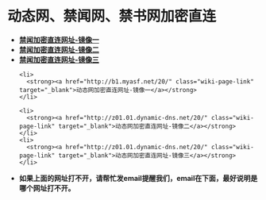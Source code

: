 <h1>动态网、禁闻网、禁书网加密直连</h1> 
<div class="boxed-group-inner wiki-auxiliary-content wiki-auxiliary-content-no-bg">

  <ul class="wiki-pages" data-filterable-for="wiki-pages-filter" data-filterable-type="substring">
    <li>
      <strong><a href="http://b1.myasdf.com/" class="wiki-page-link" target="_blank">禁闻加密直连网址-镜像一</a></strong>
    </li>  
    <li>
      <strong><a href="http://b1.myasf.net/" class="wiki-page-link" target="_blank">禁闻加密直连网址-镜像二</a></strong>
    </li>
    <li>
      <strong><a href="http://z01.01.dynamic-dns.net/" class="wiki-page-link" target="_blank">禁闻加密直连网址-镜像三</a></strong>
    </li>


  </ul>

<ul class="wiki-pages" data-filterable-for="wiki-pages-filter" data-filterable-type="substring">
   
    <li>
      <strong><a href="http://b1.myasf.net/20/" class="wiki-page-link" target="_blank">动态网加密直连网址-镜像一</a></strong>
    </li>

    <li>
      <strong><a href="http://z01.01.dynamic-dns.net/20/" class="wiki-page-link" target="_blank">动态网加密直连网址-镜像二</a></strong>
    </li>
    <li>
      <strong><a href="http://z01.01.dynamic-dns.net/20/" class="wiki-page-link" target="_blank">动态网加密直连网址-镜像三</a></strong>
    </li>
   <li>
      <strong>如果上面的网址打不开，请帮忙发email提醒我们，email在下面，最好说明是哪个网址打不开。</strong>
    </li> 
  </ul>
</div>